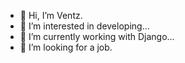 - 👋 Hi, I’m Ventz.
- 👀 I’m interested in developing...
- 🌱 I’m currently working with Django...
- 💞️ I’m looking for a job.

<!---
oleg1995petrov/oleg1995petrov is a ✨ special ✨ repository because its `README.md` (this file) appears on your GitHub profile.
You can click the Preview link to take a look at your changes.
--->
